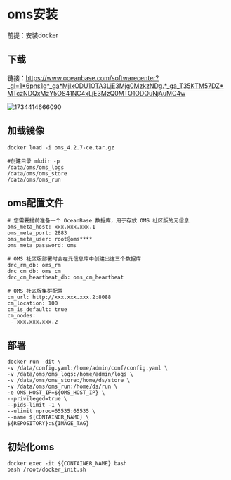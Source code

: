 # oms安装
前提：安装docker
## 下载
链接：https://www.oceanbase.com/softwarecenter?_gl=1*6pns1g*_ga*MjIxODU1OTA3LjE3Mjg0MzkzNDg.*_ga_T35KTM57DZ*MTczNDQxMzY5OS41NC4xLjE3MzQ0MTQ1ODQuNjAuMC4w    

![1734414666090](https://github.com/user-attachments/assets/9b9dd37f-cf43-46ee-a8b6-e564ac2910fb)

## 加载镜像
```
docker load -i oms_4.2.7-ce.tar.gz

#创建目录 mkdir -p
/data/oms/oms_logs
/data/oms/oms_store
/data/oms/oms_run
```

## oms配置文件
```
# 您需要提前准备一个 OceanBase 数据库，用于存放 OMS 社区版的元信息
oms_meta_host: xxx.xxx.xxx.1
oms_meta_port: 2883
oms_meta_user: root@oms****
oms_meta_password: oms

# OMS 社区版部署时会在元信息库中创建出这三个数据库
drc_rm_db: oms_rm
drc_cm_db: oms_cm
drc_cm_heartbeat_db: oms_cm_heartbeat

# OMS 社区版集群配置
cm_url: http://xxx.xxx.xxx.2:8088
cm_location: 100
cm_is_default: true
cm_nodes:
 - xxx.xxx.xxx.2

```
## 部署
```
docker run -dit \
-v /data/config.yaml:/home/admin/conf/config.yaml \
-v /data/oms/oms_logs:/home/admin/logs \
-v /data/oms/oms_store:/home/ds/store \
-v /data/oms/oms_run:/home/ds/run \
-e OMS_HOST_IP=${OMS_HOST_IP} \
--privileged=true \
--pids-limit -1 \
--ulimit nproc=65535:65535 \
--name ${CONTAINER_NAME} \
${REPOSITORY}:${IMAGE_TAG}   
```
## 初始化oms
```
docker exec -it ${CONTAINER_NAME} bash
bash /root/docker_init.sh
```
